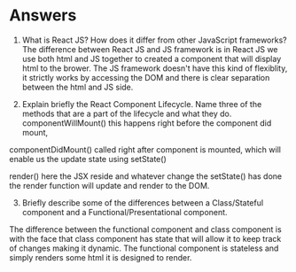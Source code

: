 # Answers

1. What is React JS? How does it differ from other JavaScript frameworks?
The difference between React JS and JS framework is in React JS we use both html and JS together to created a component that will display html to the brower. The JS framework doesn't have this kind of flexiblity, it strictly works by accessing the DOM and there is clear separation between the html and JS side. 


2. Explain briefly the React Component Lifecycle. Name three of the methods that are a part of the lifecycle and what they do.
componentWillMount() this happens right before the component did mount, 

componentDidMount() called right after component is mounted, which will enable us the update state using setState()

render() here the JSX reside and whatever change the setState() has done the render function will update and render to the DOM.


3. Briefly describe some of the differences between a Class/Stateful component and a Functional/Presentational component.

The difference between the functional component and class component is with the face that class component has state that will allow it to keep track of changes making it dynamic. The functional component is stateless and simply renders some html it is designed to render. 
